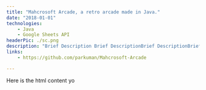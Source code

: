 ```yaml
---
title: "Mahcrosoft Arcade, a retro arcade made in Java."
date: "2018-01-01"
technologies: 
    - Java
    - Google Sheets API
headerPic: ./sc.png
description: "Brief Description Brief DescriptionBrief DescriptionBrief DescriptionBrief DescriptionBrief DescriptionBrief DescriptionBrief DescriptionBrief DescriptionBrief DescriptionBrief DescriptionBrief DescriptionBrief DescriptionBrief DescriptionBrief DescriptionBrief DescriptionBrief DescriptionBrief Description"
links:
    - https://github.com/parkuman/Mahcrosoft-Arcade

---
```


Here is the html content yo